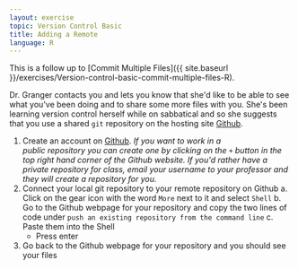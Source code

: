 ```yaml
---
layout: exercise
topic: Version Control Basic
title: Adding a Remote
language: R
---
```


This is a follow up to
[Commit Multiple Files]({{ site.baseurl }}/exercises/Version-control-basic-commit-multiple-files-R).

Dr. Granger contacts you and lets you know that she'd like to be able to see
what you've been doing and to share some more files with you. She's been
learning version control herself while on sabbatical and so she suggests that
you use a shared `git` repository on the hosting site [Github](https://github.com).

1. Create an account on [Github](https://github.com). *If you want to work in a  
  public repository you can create one by clicking on
  the `+` button in the top right hand corner of the Github website. If you'd
  rather have a private repository for class, email your username to your
  professor and they will create a repository for you.*
2. Connect your local git repository to your remote repository on Github
    a. Click on the gear icon with the word `More` next to it and select `Shell`
    b. Go to the Github webpage for your repository and copy the two lines of
    code under `push an existing repository from the command line`
    c. Paste them into the Shell
	* Press enter
3. Go back to the Github webpage for your repository and you should see your
  files
